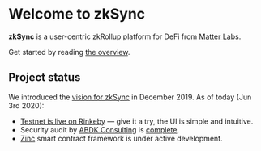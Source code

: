 # Welcome to zkSync

**zkSync** is a user-centric zkRollup platform for DeFi from [Matter Labs](https://matter-labs.io).

Get started by reading [the overview](/faq/intro.html).

## Project status

 We introduced the [vision for zkSync](https://medium.com/matter-labs/introducing-zk-sync-the-missing-link-to-mass-adoption-of-ethereum-14c9cea83f58) in December 2019. As of today (Jun 3rd 2020):

- [Testnet is live on Rinkeby](https://testnet.zksync.io) — give it a try, the UI is simple and intuitive.
- Security audit by [ABDK Consulting](https://www.abdk.consulting/) is [complete](/zksync-1.0-audit.pdf).
- [Zinc](https://github.com/matter-labs/zinc) smart contract framework is under active development.
